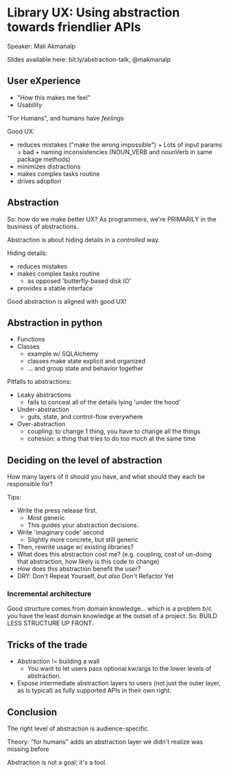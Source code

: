 # Library UX: Using abstraction towards friendlier APIs
Speaker: Mali Akmanalp

Slides available here: bit.ly/abstraction-talk, @makmanalp

## User eXperience
+ "How this makes me feel"
+ Usability

"For Humans", and humans have _feelings_

Good UX:
+ reduces mistakes ("make the wrong impossible")
      + Lots of input params = bad
      + naming inconsistencies (NOUN_VERB and nounVerb in same package methods)
+ minimizes distractions
+ makes complex tasks routine
+ drives adoption

## Abstraction
So: how do we make better UX?
As programmers, we're PRIMARILY in the business of abstractions.

Abstraction is about hiding details in a _controlled_ way.

Hiding details:
+ reduces mistakes
+ makes complex tasks routine
  + as opposed 'butterfly-based disk IO'
+ provides a stable interface

Good abstraction is aligned with good UX!

## Abstraction in python
+ Functions
+ Classes
  + example w/ SQLAlchemy
  + classes make state explicit and organized
  + ... and group state and behavior together

Pitfalls to abstractions:
+ Leaky abstractions
  + fails to conceal all of the details lying 'under the hood'
+ Under-abstraction
  + guts, state, and control-flow everywhere
+ Over-abstraction
  + coupling: to change 1 thing, you have to change all the things
  + cohesion: a thing that tries to do too much at the same time

## Deciding on the level of abstraction
How many layers of it should you have, and what should they each be responsible for?

Tips:
+ Write the press release first.
  + Most generic
  + This guides your abstraction decisions.
+ Write 'imaginary code' second
  + Slightly more concrete, but still generic
+ Then, rewrite usage w/ existing libraries?
+ What does this abstraction cost me? (e.g. coupling, cost of un-doing that abstraction, how likely is this code to change)
+ How does this abstraction benefit the user?
+ DRY: Don't Repeat Yourself, _but also_ Don't Refactor Yet

### Incremental architecture
Good structure comes from domain knowledge... which is a problem b/c you have the least domain knowledge at the outset of a project.  So: BUILD LESS STRUCTURE UP FRONT.

## Tricks of the trade
+ Abstraction != building a wall
  + You want to let users pass optional kw/args to the lower levels of abstraction.
+ Expose intermediate abstraction layers to users (not just the outer layer, as is typical) as fully supported APIs in their own right.

## Conclusion
The right level of abstraction is audience-specific.

Theory: "for humans" adds an abstraction layer we didn't realize was missing before

Abstraction is not a goal; it's a tool.




